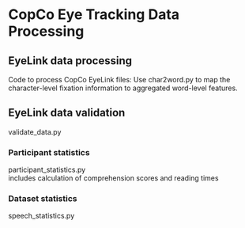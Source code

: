 # CopCo Eye Tracking Data Processing


## EyeLink data processing
Code to process CopCo EyeLink files: Use char2word.py to map the character-level fixation information to aggregated word-level features.


## EyeLink data validation
validate_data.py

### Participant statistics
participant_statistics.py  
includes calculation of comprehension scores and reading times

### Dataset statistics
speech_statistics.py
